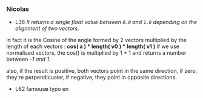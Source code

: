 ### Nicolas

 * L38 *It returns a single float value between ```0.0``` and ```1.0``` depending on the alignment of two vectors.*

 in fact it is the Cosine of the angle formed by 2 vectors multiplied by the length of each vectors : **cos( a ) * length( v0 ) * length( v1 )**
 if we use normalised vectors, the cos() is multiplied by 1 * 1 and returns a number between *-1 and 1*.

 also, if the result is positive, both vectors point in the same direction, if zero, they're perpendicualer, if negative, they point in opposite directions.

 * L62 famous**e** typo en